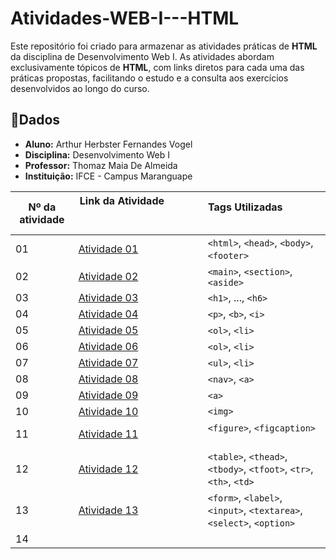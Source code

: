 # Atividades-WEB-I---HTML

Este repositório foi criado para armazenar as atividades práticas de **HTML** da disciplina de Desenvolvimento Web I. As atividades abordam exclusivamente tópicos de **HTML**, com links diretos para cada uma das práticas propostas, facilitando o estudo e a consulta aos exercícios desenvolvidos ao longo do curso.

## 📌Dados
- **Aluno:** Arthur Herbster Fernandes Vogel
- **Disciplina:** Desenvolvimento Web I
- **Professor:** Thomaz Maia De Almeida
- **Instituição:** IFCE - Campus Maranguape



| Nº da atividade | Link da Atividade                                                                                             | Tags Utilizadas                                       |
| --------------- | --------------------------------------------------------------------------------------------------------------| ----------------------------------------------------- |
| 01              |[Atividade 01](https://herbsterdev.github.io/Atividade-1-WEB-I---HTML/)                                        |`<html>`, `<head>`, `<body>`, `<footer>`               |
| 02              |[Atividade 02](https://herbsterdev.github.io/Atividade-2-WEB-I---HTML/)                                        | `<main>`, `<section>`, `<aside>`                      |
| 03              |[Atividade 03](https://herbsterdev.github.io/Atividade-3-WEB-I---HTML/)                                        | `<h1>`, ..., `<h6>`                                   |
| 04              |[Atividade 04](https://herbsterdev.github.io/Atividade-4-WEB-I---HTML/)                                        | `<p>`, `<b>`, `<i>`                                   |
| 05              |[Atividade 05](https://herbsterdev.github.io/Atividade-5-WEB-I---HTML/)                                        |`<ol>`, `<li>`                                         |
| 06              |[Atividade 06](https://herbsterdev.github.io/Atividade-6-WEB-I---HTML/)                                        |`<ol>`, `<li>`                                         |                                                      
| 07              |[Atividade 07](https://herbsterdev.github.io/Atividade-7-WEB-I---HTML/)                                        |`<ul>`, `<li>`                                         |
| 08              |[Atividade 08](https://herbsterdev.github.io/Atividade-8-WEB-I---HTML/)                                        |`<nav>`, `<a>`                                         |
| 09              |[Atividade 09](https://herbsterdev.github.io/Atividade-9-WEB-I---HTML/)                                        |`<a>`                                                  |
| 10              |[Atividade 10](https://herbsterdev.github.io/Atividade-10-WEB-I---HTML/)                                       |`<img>`                                                |
| 11              |[Atividade 11](https://herbsterdev.github.io/Atividade-11-WEB-I---HTML/)                                       |`<figure>`, `<figcaption>`                             |
| 12              |[Atividade 12](https://herbsterdev.github.io/Atividade-12-WEB-I---HTML/)                                       |`<table>`, `<thead>`, `<tbody>`, `<tfoot>`, `<tr>`, `<th>`, `<td>`|
| 13              |[Atividade 13](https://herbsterdev.github.io/Atividade-13-WEB-I---HTML/)                                       |`<form>`, `<label>`, `<input>`, `<textarea>`, `<select>`, `<option>` |
| 14              |          | |
